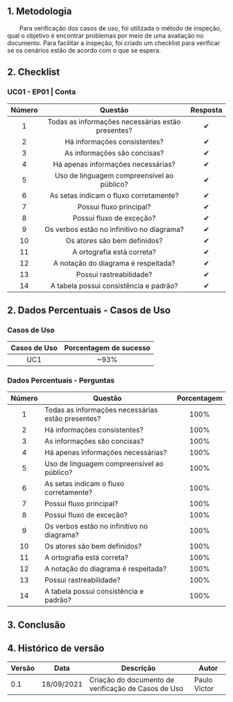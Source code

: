 ## 1. Metodologia

&emsp;&emsp;Para verificação dos casos de uso, foi utilizada o método de inspeção, qual o objetivo é encontrar problemas por meio de uma avaliação no documento. Para facilitar a inspeção, foi criado um checklist para verificar se os cenários estão de acordo com o que se espera.

## 2. Checklist

### UC01 - EP01 | Conta

| Número |                      Questão                      | Resposta |
| :----: | :-----------------------------------------------: | :------: |
|   1    | Todas as informações necessárias estão presentes? |    ✔     |
|   2    |           Há informações consistentes?            |    ✔     |
|   3    |           As informações são concisas?            |    ✔     |
|   4    |        Há apenas informações necessárias?         |    ✔     |
|   5    |    Uso de linguagem compreensível ao público?     |    ✔     |
|   6    |      As setas indicam o fluxo corretamente?       |    ✔     |
|   7    |              Possui fluxo principal?              |    ✔     |
|   8    |             Possui fluxo de exceção?              |    ✔     |
|   9    |    Os verbos estão no infinitivo no diagrama?     |    ✔     |
|   10   |           Os atores são bem definidos?            |    ✔     |
|   11   |            A ortografia está correta?             |    ✔     |
|   12   |        A notação do diagrama é respeitada?        |    ✔     |
|   13   |              Possui rastreabilidade?              |    ✔     |
|   14   |      A tabela possui consistência e padrão?       |    ✔     |

<!-- ##### Problemas encontrados

-1 - Nenhum erro foi detectado.

##### Solução

-1 - Nenhum erro foi detectado. -->

## 2. Dados Percentuais - Casos de Uso

### Casos de Uso

| Casos de Uso | Porcentagem de sucesso |
| :----------: | :--------------------: |
|     UC1      |          ~93%          |

### Dados Percentuais - Perguntas

| Número | Questão                                           | Porcentagem |
| :----: | ------------------------------------------------- | :---------: |
|   1    | Todas as informações necessárias estão presentes? |    100%     |
|   2    | Há informações consistentes?                      |    100%     |
|   3    | As informações são concisas?                      |    100%     |
|   4    | Há apenas informações necessárias?                |    100%     |
|   5    | Uso de linguagem compreensível ao público?        |    100%     |
|   6    | As setas indicam o fluxo corretamente?            |    100%     |
|   7    | Possui fluxo principal?                           |    100%     |
|   8    | Possui fluxo de exceção?                          |    100%     |
|   9    | Os verbos estão no infinitivo no diagrama?        |    100%     |
|   10   | Os atores são bem definidos?                      |    100%     |
|   11   | A ortografia está correta?                        |    100%     |
|   12   | A notação do diagrama é respeitada?               |    100%     |
|   13   | Possui rastreabilidade?                           |    100%     |
|   14   | A tabela possui consistência e padrão?            |    100%     |

## 3. Conclusão

<!-- Conclusão -->

## 4. Histórico de versão

| Versão | Data       | Descrição                                           | Autor        |
| ------ | ---------- | --------------------------------------------------- | ------------ |
| 0.1    | 18/09/2021 | Criação do documento de verificação de Casos de Uso | Paulo Victor |
